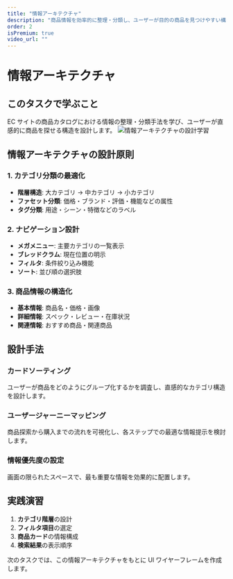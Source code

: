 ```yaml
---
title: "情報アーキテクチャ"
description: "商品情報を効率的に整理・分類し、ユーザーが目的の商品を見つけやすい構造を設計します"
order: 2
isPremium: true
video_url: ""
---
```


# 情報アーキテクチャ

## このタスクで学ぶこと

EC サイトの商品カタログにおける情報の整理・分類手法を学び、ユーザーが直感的に商品を探せる構造を設計します。
![情報アーキテクチャの設計学習](https://images.unsplash.com/photo-1488590528505-98d2b5aba04b?w=800&h=400&fit=crop)

## 情報アーキテクチャの設計原則

### 1. カテゴリ分類の最適化

- **階層構造**: 大カテゴリ → 中カテゴリ → 小カテゴリ
- **ファセット分類**: 価格・ブランド・評価・機能などの属性
- **タグ分類**: 用途・シーン・特徴などのラベル

### 2. ナビゲーション設計

- **メガメニュー**: 主要カテゴリの一覧表示
- **ブレッドクラム**: 現在位置の明示
- **フィルタ**: 条件絞り込み機能
- **ソート**: 並び順の選択肢

### 3. 商品情報の構造化

- **基本情報**: 商品名・価格・画像
- **詳細情報**: スペック・レビュー・在庫状況
- **関連情報**: おすすめ商品・関連商品

## 設計手法

### カードソーティング

ユーザーが商品をどのようにグループ化するかを調査し、直感的なカテゴリ構造を設計します。

### ユーザージャーニーマッピング

商品探索から購入までの流れを可視化し、各ステップでの最適な情報提示を検討します。

### 情報優先度の設定

画面の限られたスペースで、最も重要な情報を効果的に配置します。

## 実践演習

1. **カテゴリ階層**の設計
2. **フィルタ項目**の選定
3. **商品カード**の情報構成
4. **検索結果**の表示順序

次のタスクでは、この情報アーキテクチャをもとに UI ワイヤーフレームを作成します。
